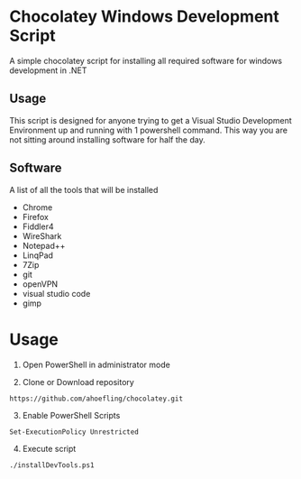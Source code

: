 
# Chocolatey Windows Development Script
A simple chocolatey script for installing all required software for windows development in .NET

## Usage ##
This script is designed for anyone trying to get a Visual Studio Development Environment up and running with 1 powershell command. This way you are not sitting around installing software for half the day.

## Software ##
A list of all the tools that will be installed

* Chrome
* Firefox
* Fiddler4
* WireShark
* Notepad++
* LinqPad
* 7Zip
* git
* openVPN
* visual studio code
* gimp

# Usage #

1. Open PowerShell in administrator mode

2. Clone or Download repository

`https://github.com/ahoefling/chocolatey.git`

3. Enable PowerShell Scripts

`Set-ExecutionPolicy Unrestricted`

4. Execute script

`./installDevTools.ps1`


